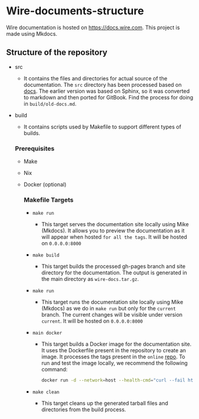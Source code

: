 # Wire-documents-structure

Wire documentation is hosted on <https://docs.wire.com>. This project is made using Mkdocs.

## Structure of the repository
- src 
    - It contains the files and directories for actual source of the documentation. The `src` directory has been processed based on [docs](https://github.com/wireapp/wire-server/tree/develop/docs). The earlier version was based on Sphinx, so it was converted to markdown and then ported for GitBook. Find the process for doing in `build/old-docs.md`.  

- build 
    - It contains scripts used by Makefile to support different types of builds.
    ### Prerequisites
    
    - Make
    - Nix
    - Docker (optional)

        ### Makefile Targets

        - `make run`
            - This target serves the documentation site locally using Mike (Mkdocs). It allows you to preview the documentation as it will appear when hosted `for all the tags`. It will be hosted on `0.0.0.0:8000`

        - `make build`
            - This target builds the processed gh-pages branch and site directory for the documentation. The output is generated in the main directory as `wire-docs.tar.gz`.

        - `make run`
            - This target runs the documentation site locally using Mike (Mkdocs) as we do in `make run` but only for the `current` branch. The current changes will be visible under version `current`. It will be hosted on `0.0.0.0:8000`

        - `main docker`
            - This target builds a Docker image for the documentation site. It uses the Dockerfile present in the repository to create an image. It processes the tags present in the `online` [repo](https://github.com/wireapp/wire-docs.git). To run and test the image locally, we recommend the following command:
                ```bash
                docker run -d --network=host --health-cmd="curl --fail http://localhost:8000 || exit 1" --health-interval=30s --health-retries=3 --health-timeout=5s wire-docs mike serve --dev-addr 0.0.0.0:8000
                ```

        - `make clean`
            - This target cleans up the generated tarball files and directories from the build process.
